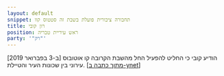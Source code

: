 ```yaml
---
layout: default
snippet: תחבורה ציבורית פועלת בשבת זה סטטוס קוו
title: רון קובי
position: ראש עיריית טבריה
party: '"רק"'
---
```


[ב-3 בפברואר 2019] הודיע קובי כי החליט להפעיל החל מהשבת הקרובה קו אוטובוס עירוני בין שכונות העיר והטיילת. [[מתוך כתבה ב-ynet](https://www.ynet.co.il/articles/0,7340,L-5457877,00.html)]